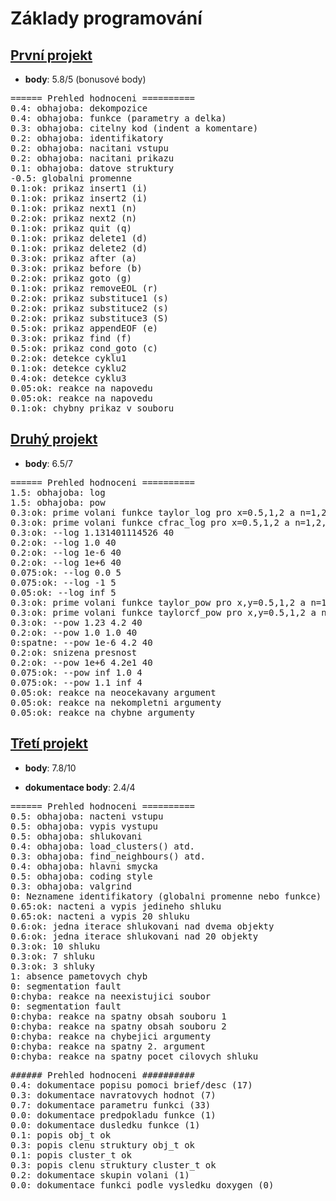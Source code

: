 # Základy programování

## [První projekt](https://github.com/miricinka/VUT_FIT/tree/master/IZP/proj1)
* **body**: 5.8/5 (bonusové body)

<pre>
====== Prehled hodnoceni ==========
0.4: obhajoba: dekompozice
0.4: obhajoba: funkce (parametry a delka)
0.3: obhajoba: citelny kod (indent a komentare)
0.2: obhajoba: identifikatory
0.2: obhajoba: nacitani vstupu
0.2: obhajoba: nacitani prikazu
0.1: obhajoba: datove struktury
-0.5: globalni promenne
0.1:ok: prikaz insert1 (i)
0.1:ok: prikaz insert2 (i)
0.1:ok: prikaz next1 (n)
0.2:ok: prikaz next2 (n)
0.1:ok: prikaz quit (q)
0.1:ok: prikaz delete1 (d)
0.1:ok: prikaz delete2 (d)
0.3:ok: prikaz after (a)
0.3:ok: prikaz before (b)
0.2:ok: prikaz goto (g)
0.1:ok: prikaz removeEOL (r)
0.2:ok: prikaz substituce1 (s)
0.2:ok: prikaz substituce2 (s)
0.2:ok: prikaz substituce3 (S)
0.5:ok: prikaz appendEOF (e)
0.3:ok: prikaz find (f)
0.5:ok: prikaz cond_goto (c)
0.2:ok: detekce cyklu1
0.1:ok: detekce cyklu2
0.4:ok: detekce cyklu3
0.05:ok: reakce na napovedu
0.05:ok: reakce na napovedu
0.1:ok: chybny prikaz v souboru
</pre>

## [Druhý projekt](https://github.com/miricinka/VUT_FIT/tree/master/IZP/proj2)
* **body**: 6.5/7

<pre>
====== Prehled hodnoceni ==========
1.5: obhajoba: log
1.5: obhajoba: pow
0.3:ok: prime volani funkce taylor_log pro x=0.5,1,2 a n=1,2,10
0.3:ok: prime volani funkce cfrac_log pro x=0.5,1,2 a n=1,2,10
0.3:ok: --log 1.131401114526 40
0.2:ok: --log 1.0 40
0.2:ok: --log 1e-6 40
0.2:ok: --log 1e+6 40
0.075:ok: --log 0.0 5
0.075:ok: --log -1 5
0.05:ok: --log inf 5
0.3:ok: prime volani funkce taylor_pow pro x,y=0.5,1,2 a n=1,2,10
0.3:ok: prime volani funkce taylorcf_pow pro x,y=0.5,1,2 a n=1,2,10
0.3:ok: --pow 1.23 4.2 40
0.2:ok: --pow 1.0 1.0 40
0:spatne: --pow 1e-6 4.2 40
0.2:ok: snizena presnost
0.2:ok: --pow 1e+6 4.2e1 40
0.075:ok: --pow inf 1.0 4
0.075:ok: --pow 1.1 inf 4
0.05:ok: reakce na neocekavany argument
0.05:ok: reakce na nekompletni argumenty
0.05:ok: reakce na chybne argumenty
</pre>


## [Třetí projekt](https://github.com/miricinka/VUT_FIT/tree/master/IZP/proj3)
* **body**: 7.8/10

* **dokumentace body**: 2.4/4

<pre>
====== Prehled hodnoceni ==========
0.5: obhajoba: nacteni vstupu
0.5: obhajoba: vypis vystupu
0.5: obhajoba: shlukovani
0.4: obhajoba: load_clusters() atd.
0.3: obhajoba: find_neighbours() atd.
0.4: obhajoba: hlavni smycka
0.5: obhajoba: coding style
0.3: obhajoba: valgrind
0: Neznamene identifikatory (globalni promenne nebo funkce)
0.65:ok: nacteni a vypis jedineho shluku
0.65:ok: nacteni a vypis 20 shluku
0.6:ok: jedna iterace shlukovani nad dvema objekty
0.6:ok: jedna iterace shlukovani nad 20 objekty
0.3:ok: 10 shluku
0.3:ok: 7 shluku
0.3:ok: 3 shluky
1: absence pametovych chyb
0: segmentation fault
0:chyba: reakce na neexistujici soubor
0: segmentation fault
0:chyba: reakce na spatny obsah souboru 1
0:chyba: reakce na spatny obsah souboru 2
0:chyba: reakce na chybejici argumenty
0:chyba: reakce na spatny 2. argument
0:chyba: reakce na spatny pocet cilovych shluku
</pre>

<pre>
###### Prehled hodnoceni ##########
0.4: dokumentace popisu pomoci brief/desc (17)
0.3: dokumentace navratovych hodnot (7)
0.7: dokumentace parametru funkci (33)
0.0: dokumentace predpokladu funkce (1)
0.0: dokumentace dusledku funkce (1)
0.1: popis obj_t ok
0.3: popis clenu struktury obj_t ok
0.1: popis cluster_t ok
0.3: popis clenu struktury cluster_t ok
0.2: dokumentace skupin volani (1)
0.0: dokumentace funkci podle vysledku doxygen (0)
</pre>
